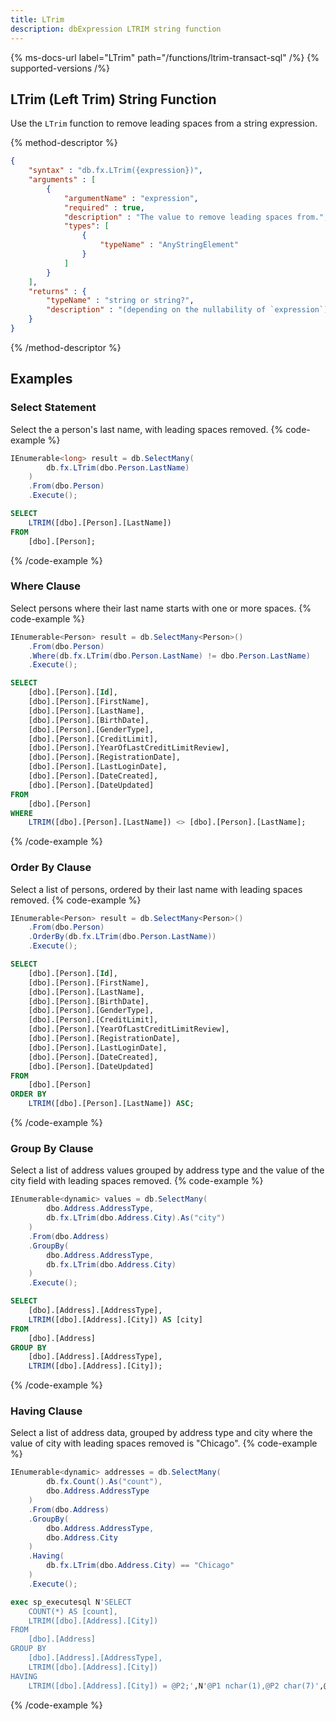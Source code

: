 ```yaml
---
title: LTrim
description: dbExpression LTRIM string function
---
```


{% ms-docs-url label="LTrim" path="/functions/ltrim-transact-sql" /%}
{% supported-versions /%}

## LTrim (Left Trim) String Function

Use the `LTrim` function to remove leading spaces from a string expression.

{% method-descriptor %}
```json
{
    "syntax" : "db.fx.LTrim({expression})",
    "arguments" : [
        {
            "argumentName" : "expression",
            "required" : true,
            "description" : "The value to remove leading spaces from.",
            "types": [
                { 
                    "typeName" : "AnyStringElement"
                }
            ]
        }           
    ],
    "returns" : { 
        "typeName" : "string or string?",
		"description" : "(depending on the nullability of `expression`)"
    }
}
```
{% /method-descriptor %}

## Examples
### Select Statement
Select the a person's last name, with leading spaces removed.
{% code-example %}
```csharp
IEnumerable<long> result = db.SelectMany(
		db.fx.LTrim(dbo.Person.LastName)
	)
	.From(dbo.Person)
	.Execute();
```
```sql
SELECT
	LTRIM([dbo].[Person].[LastName])
FROM
	[dbo].[Person];
```
{% /code-example %}

### Where Clause
Select persons where their last name starts with one or more spaces.
{% code-example %}
```csharp
IEnumerable<Person> result = db.SelectMany<Person>()
    .From(dbo.Person)
	.Where(db.fx.LTrim(dbo.Person.LastName) != dbo.Person.LastName)
	.Execute();
```
```sql
SELECT
	[dbo].[Person].[Id],
	[dbo].[Person].[FirstName],
	[dbo].[Person].[LastName],
	[dbo].[Person].[BirthDate],
	[dbo].[Person].[GenderType],
	[dbo].[Person].[CreditLimit],
	[dbo].[Person].[YearOfLastCreditLimitReview],
	[dbo].[Person].[RegistrationDate],
	[dbo].[Person].[LastLoginDate],
	[dbo].[Person].[DateCreated],
	[dbo].[Person].[DateUpdated]
FROM
	[dbo].[Person]
WHERE
	LTRIM([dbo].[Person].[LastName]) <> [dbo].[Person].[LastName];
```
{% /code-example %}

### Order By Clause
Select a list of persons, ordered by their last name with leading spaces removed.
{% code-example %}
```csharp
IEnumerable<Person> result = db.SelectMany<Person>()
	.From(dbo.Person)
	.OrderBy(db.fx.LTrim(dbo.Person.LastName))
	.Execute();
```
```sql
SELECT
	[dbo].[Person].[Id],
	[dbo].[Person].[FirstName],
	[dbo].[Person].[LastName],
	[dbo].[Person].[BirthDate],
	[dbo].[Person].[GenderType],
	[dbo].[Person].[CreditLimit],
	[dbo].[Person].[YearOfLastCreditLimitReview],
	[dbo].[Person].[RegistrationDate],
	[dbo].[Person].[LastLoginDate],
	[dbo].[Person].[DateCreated],
	[dbo].[Person].[DateUpdated]
FROM
	[dbo].[Person]
ORDER BY
	LTRIM([dbo].[Person].[LastName]) ASC;
```
{% /code-example %}

### Group By Clause
Select a list of address values grouped by address type and the value of the city field with leading spaces removed.
{% code-example %}
```csharp
IEnumerable<dynamic> values = db.SelectMany(
		dbo.Address.AddressType,
		db.fx.LTrim(dbo.Address.City).As("city")
	)
	.From(dbo.Address)
	.GroupBy(
		dbo.Address.AddressType,
		db.fx.LTrim(dbo.Address.City)
	)
	.Execute();
```
```sql
SELECT
	[dbo].[Address].[AddressType],
	LTRIM([dbo].[Address].[City]) AS [city]
FROM
	[dbo].[Address]
GROUP BY
	[dbo].[Address].[AddressType],
	LTRIM([dbo].[Address].[City]);
```
{% /code-example %}

### Having Clause
Select a list of address data, grouped by address type and city where the value of city with leading spaces removed
is "Chicago".
{% code-example %}
```csharp
IEnumerable<dynamic> addresses = db.SelectMany(
		db.fx.Count().As("count"),
		dbo.Address.AddressType
	)
	.From(dbo.Address)
	.GroupBy(
		dbo.Address.AddressType,
		dbo.Address.City
	)
	.Having(
		db.fx.LTrim(dbo.Address.City) == "Chicago"
	)
	.Execute();
```
```sql
exec sp_executesql N'SELECT
	COUNT(*) AS [count],
	LTRIM([dbo].[Address].[City])
FROM
	[dbo].[Address]
GROUP BY
	[dbo].[Address].[AddressType],
	LTRIM([dbo].[Address].[City])
HAVING
	LTRIM([dbo].[Address].[City]) = @P2;',N'@P1 nchar(1),@P2 char(7)',@P1=N'*',@P2='Chicago'
```
{% /code-example %}


